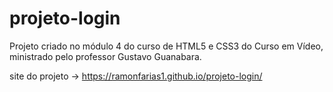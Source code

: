 # projeto-login
 Projeto criado no módulo 4 do curso de HTML5 e CSS3 do Curso em Vídeo, ministrado pelo professor Gustavo Guanabara.

site do projeto -> <a href="https://ramonfarias1.github.io/projeto-login/">https://ramonfarias1.github.io/projeto-login/</a>